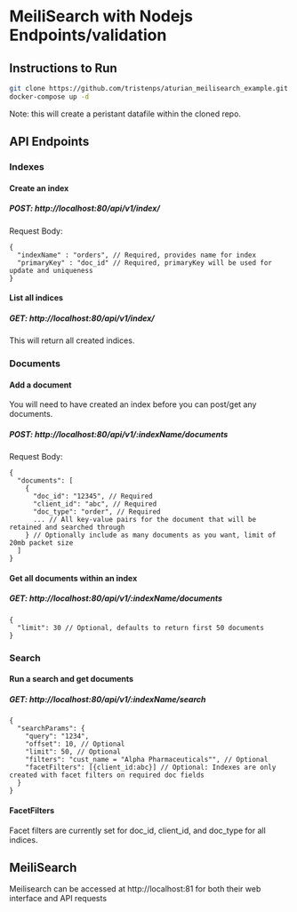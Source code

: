# MeiliSearch with Nodejs Endpoints/validation

## Instructions to Run
```bash
git clone https://github.com/tristenps/aturian_meilisearch_example.git
docker-compose up -d
```
Note: this will create a peristant datafile within the cloned repo.

## API Endpoints

### Indexes
#### Create an index
##### POST: http://localhost:80/api/v1/index/
Request Body:
```
{
  "indexName" : "orders", // Required, provides name for index
  "primaryKey" : "doc_id" // Required, primaryKey will be used for update and uniqueness
}
```
#### List all indices
##### GET: http://localhost:80/api/v1/index/
This will return all created indices.

### Documents
#### Add a document
You will need to have created an index before you can post/get any documents.
##### POST: http://localhost:80/api/v1/:indexName/documents
Request Body:
```
{
  "documents": [
    {
      "doc_id": "12345", // Required
      "client_id": "abc", // Required
      "doc_type": "order", // Required
      ... // All key-value pairs for the document that will be retained and searched through
    } // Optionally include as many documents as you want, limit of 20mb packet size
  ]
}
```
#### Get all documents within an index
##### GET: http://localhost:80/api/v1/:indexName/documents
```
{
  "limit": 30 // Optional, defaults to return first 50 documents
}
```

### Search
#### Run a search and get documents
##### GET: http://localhost:80/api/v1/:indexName/search
```
{
  "searchParams": {
    "query": "1234",
    "offset": 10, // Optional
    "limit": 50, // Optional  
    "filters": "cust_name = "Alpha Pharmaceuticals"", // Optional
    "facetFilters": [{client_id:abc}] // Optional: Indexes are only created with facet filters on required doc fields
  }
}
```
#### FacetFilters
Facet filters are currently set for doc_id, client_id, and doc_type for all indices. 

## MeiliSearch
Meilisearch can be accessed at http://localhost:81 for both their web interface and API requests
